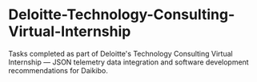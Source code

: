 # Deloitte-Technology-Consulting-Virtual-Internship
Tasks completed as part of Deloitte's Technology Consulting Virtual Internship — JSON telemetry data integration and software development recommendations for Daikibo.

